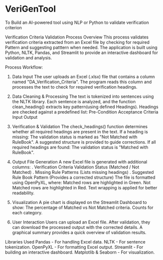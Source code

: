 # VeriGenTool
To Build an AI-powered tool using NLP or Python to validate verification criterion

Verification Criteria Validation Process
Overview
This process validates verification criteria extracted from an Excel file by checking for required Pattern and suggesting patttern when needed. The application is built using Python, NLTK, Pandas, and Streamlit to provide an interactive dashboard for validation and analysis.

Process Workflow:

1. Data Input
The user uploads an Excel (.xlsx) file that contains a column named "DA_Verification_Criteria".
The program reads this column and processes the text to check for required verification headings.

2. Data Cleaning & Processing
The text is tokenized into sentences using the NLTK library.
Each sentence is analyzed, and the function clean_heading() extracts key pattern(using defined Headings).
Headings are checked against a predefined list:
Pre-Condition
Acceptance Criteria
Input
Output

3. Verification & Validation
The check_headings() function determines whether all required headings are present in the text.
If a heading is missing:
The validation status is marked as "Not Matched with RuleBook".
A suggested structure is provided to guide corrections.
If all required headings are found:
The validation status is "Matched with RuleBook".

4. Output File Generation
A new Excel file is generated with additional columns:
 . Verification Criteria Validation Status (Matched / Not Matched)
 . Missing Rule Patterns (Lists missing headings)
 . Suggested Rule Book Pattern (Provides a corrected structure)
The file is formatted using OpenPyXL, where:
Matched rows are highlighted in Green.
Not Matched rows are highlighted in Red.
Text wrapping is applied for better readability.

5. Visualization
A pie chart is displayed on the Streamlit Dashboard to show:
The percentage of Matched vs Not Matched criteria.
Counts for each category.

6. User Interaction
Users can upload an Excel file.
After validation, they can download the processed output with the corrected details.
A graphical summary provides a quick overview of validation results.

Libraries Used
Pandas - For handling Excel data.
NLTK - For sentence tokenization.
OpenPyXL - For formatting Excel output.
Streamlit - For building an interactive dashboard.
Matplotlib & Seaborn - For visualization.
